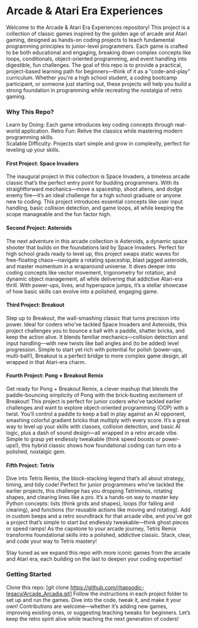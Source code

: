 # Arcade & Atari Era Experiences
 Welcome to the Arcade & Atari Era Experiences repository! This project is a collection of classic games inspired by the golden age of arcade and Atari gaming, designed as hands-on coding projects to teach fundamental programming principles to junior-level programmers. Each game is crafted to be both educational and engaging, breaking down complex concepts like loops, conditionals, object-oriented programming, and event handling into digestible, fun challenges.
The goal of this repo is to provide a practical, project-based learning path for beginners—think of it as a "code-and-play" curriculum. Whether you're a high school student, a coding bootcamp participant, or someone just starting out, these projects will help you build a strong foundation in programming while recreating the nostalgia of retro gaming.

### Why This Repo?    
Learn by Doing: Each game introduces key coding concepts through real-world application. 
Retro Fun: Relive the classics while mastering modern programming skills.  
Scalable Difficulty: Projects start simple and grow in complexity, perfect for leveling up your skills. 
     
#### First Project: Space Invaders     
The inaugural project in this collection is Space Invaders, a timeless arcade classic that’s the perfect entry point for budding programmers. With its straightforward mechanics—move a spaceship, shoot aliens, and dodge enemy fire—it’s an ideal challenge for a high school graduate or anyone new to coding. This project introduces essential concepts like user input handling, basic collision detection, and game loops, all while keeping the scope manageable and the fun factor high.
  
#### Second Project: Asteroids  
The next adventure in this arcade collection is Asteroids, a dynamic space shooter that builds on the foundations laid by Space Invaders. Perfect for high school grads ready to level up, this project swaps static waves for free-floating chaos—navigate a rotating spaceship, blast jagged asteroids, and master momentum in a wraparound universe. It dives deeper into coding concepts like vector movement, trigonometry for rotation, and dynamic object management, all while delivering that addictive Atari-era thrill. With power-ups, lives, and hyperspace jumps, it’s a stellar showcase of how basic skills can evolve into a polished, engaging game.  

#### Third Project: Breakout 
Step up to Breakout, the wall-smashing classic that turns precision into power. Ideal for coders who’ve tackled Space Invaders and Asteroids, this project challenges you to bounce a ball with a paddle, shatter bricks, and keep the action alive. It blends familiar mechanics—collision detection and input handling—with new twists like ball angles and (to be added) level progression. Simple to start yet rich with potential for polish (power-ups, multi-ball!), Breakout is a perfect bridge to more complex game design, all wrapped in that Atari-era charm. 

#### Fourth Project: Pong + Breakout Remix
Get ready for Pong + Breakout Remix, a clever mashup that blends the paddle-bouncing simplicity of Pong with the brick-busting excitement of Breakout! This project is perfect for junior coders who’ve tackled earlier challenges and want to explore object-oriented programming (OOP) with a twist. You’ll control a paddle to keep a ball in play against an AI opponent, smashing colorful gradient bricks that multiply with every score. It’s a great way to level up your skills with classes, collision detection, and basic AI logic, plus a dash of sound design—all wrapped in a retro arcade vibe. Simple to grasp yet endlessly tweakable (think speed boosts or power-ups!), this hybrid classic shows how foundational coding can turn into a polished, nostalgic gem.

#### Fifth Project: Tetris 
Dive into Tetris Remix, the block-stacking legend that’s all about strategy, timing, and tidy code! Perfect for junior programmers who’ve tackled the earlier projects, this challenge has you dropping Tetriminos, rotating shapes, and clearing lines like a pro. It’s a hands-on way to master key Python concepts: lists (think grids and shapes), loops (for falling and clearing), and functions (for reusable actions like moving and rotating). Add in custom beeps and a retro soundtrack for that arcade vibe, and you’ve got a project that’s simple to start but endlessly tweakable—think ghost pieces or speed ramps! As the capstone to your arcade journey, Tetris Remix transforms foundational skills into a polished, addictive classic. Stack, clear, and code your way to Tetris mastery!


Stay tuned as we expand this repo with more iconic games from the arcade and Atari era, each building on the last to deepen your coding expertise!

### Getting Started
Clone this repo: [git clone https://github.com/rhapsodic-legacy/Arcade_Arcadia.git]
Follow the instructions in each project folder to set up and run the games.
Dive into the code, tweak it, and make it your own!
Contributions are welcome—whether it’s adding new games, improving existing ones, or suggesting teaching tweaks for beginners. Let’s keep the retro spirit alive while teaching the next generation of coders!
